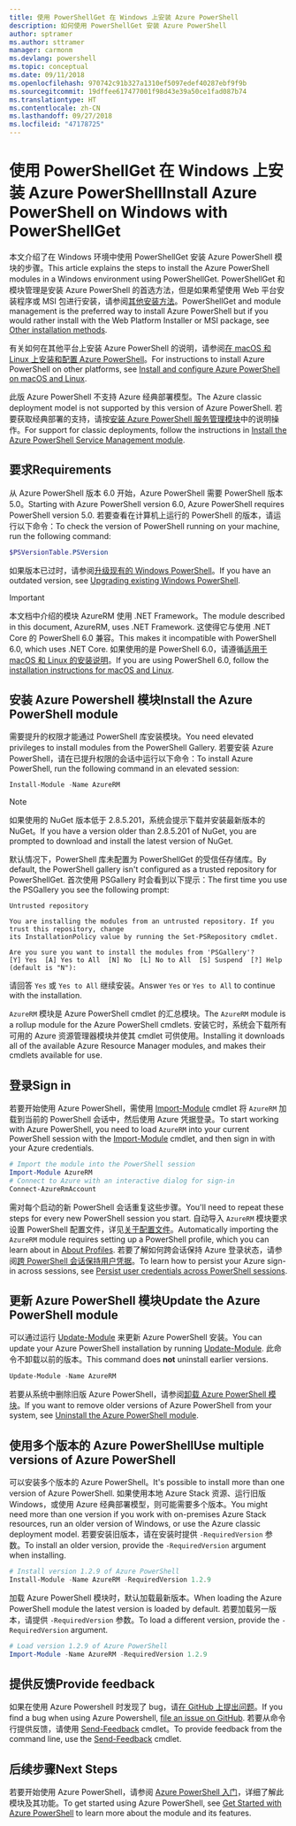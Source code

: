 ```yaml
---
title: 使用 PowerShellGet 在 Windows 上安装 Azure PowerShell
description: 如何使用 PowerShellGet 安装 Azure PowerShell
author: sptramer
ms.author: sttramer
manager: carmonm
ms.devlang: powershell
ms.topic: conceptual
ms.date: 09/11/2018
ms.openlocfilehash: 970742c91b327a1310ef5097edef40287ebf9f9b
ms.sourcegitcommit: 19dffee617477001f98d43e39a50ce1fad087b74
ms.translationtype: HT
ms.contentlocale: zh-CN
ms.lasthandoff: 09/27/2018
ms.locfileid: "47178725"
---
```

# <a name="install-azure-powershell-on-windows-with-powershellget"></a><span data-ttu-id="8c877-103">使用 PowerShellGet 在 Windows 上安装 Azure PowerShell</span><span class="sxs-lookup"><span data-stu-id="8c877-103">Install Azure PowerShell on Windows with PowerShellGet</span></span>

<span data-ttu-id="8c877-104">本文介绍了在 Windows 环境中使用 PowerShellGet 安装 Azure PowerShell 模块的步骤。</span><span class="sxs-lookup"><span data-stu-id="8c877-104">This article explains the steps to install the Azure PowerShell modules in a Windows environment using PowerShellGet.</span></span> <span data-ttu-id="8c877-105">PowerShellGet 和模块管理是安装 Azure PowerShell 的首选方法，但是如果希望使用 Web 平台安装程序或 MSI 包进行安装，请参阅[其他安装方法](other-install.md)。</span><span class="sxs-lookup"><span data-stu-id="8c877-105">PowerShellGet and module management is the preferred way to install Azure PowerShell but if you would rather install with the Web Platform Installer or MSI package, see [Other installation methods](other-install.md).</span></span>

<span data-ttu-id="8c877-106">有关如何在其他平台上安装 Azure PowerShell 的说明，请参阅[在 macOS 和 Linux 上安装和配置 Azure PowerShell](install-azurermps-maclinux.md)。</span><span class="sxs-lookup"><span data-stu-id="8c877-106">For instructions to install Azure PowerShell on other platforms, see [Install and configure Azure PowerShell on macOS and Linux](install-azurermps-maclinux.md).</span></span>

<span data-ttu-id="8c877-107">此版 Azure PowerShell 不支持 Azure 经典部署模型。</span><span class="sxs-lookup"><span data-stu-id="8c877-107">The Azure classic deployment model is not supported by this version of Azure PowerShell.</span></span> <span data-ttu-id="8c877-108">若要获取经典部署的支持，请按[安装 Azure PowerShell 服务管理模块](/powershell/azure/servicemanagement/install-azure-ps)中的说明操作。</span><span class="sxs-lookup"><span data-stu-id="8c877-108">For support for classic deployments, follow the instructions in [Install the Azure PowerShell Service Management module](/powershell/azure/servicemanagement/install-azure-ps).</span></span>

## <a name="requirements"></a><span data-ttu-id="8c877-109">要求</span><span class="sxs-lookup"><span data-stu-id="8c877-109">Requirements</span></span>

<span data-ttu-id="8c877-110">从 Azure PowerShell 版本 6.0 开始，Azure PowerShell 需要 PowerShell 版本 5.0。</span><span class="sxs-lookup"><span data-stu-id="8c877-110">Starting with Azure PowerShell version 6.0, Azure PowerShell requires PowerShell version 5.0.</span></span> <span data-ttu-id="8c877-111">若要查看在计算机上运行的 PowerShell 的版本，请运行以下命令：</span><span class="sxs-lookup"><span data-stu-id="8c877-111">To check the version of PowerShell running on your machine, run the following command:</span></span>

```powershell
$PSVersionTable.PSVersion
```

<span data-ttu-id="8c877-112">如果版本已过时，请参阅[升级现有的 Windows PowerShell](/powershell/scripting/setup/installing-windows-powershell?view=powershell-6#upgrading-existing-windows-powershell)。</span><span class="sxs-lookup"><span data-stu-id="8c877-112">If you have an outdated version, see [Upgrading existing Windows PowerShell](/powershell/scripting/setup/installing-windows-powershell?view=powershell-6#upgrading-existing-windows-powershell).</span></span>

> [!IMPORTANT]
> <span data-ttu-id="8c877-113">本文档中介绍的模块 AzureRM 使用 .NET Framework。</span><span class="sxs-lookup"><span data-stu-id="8c877-113">The module described in this document, AzureRM, uses .NET Framework.</span></span> <span data-ttu-id="8c877-114">这使得它与使用 .NET Core 的 PowerShell 6.0 兼容。</span><span class="sxs-lookup"><span data-stu-id="8c877-114">This makes it incompatible with PowerShell 6.0, which uses .NET Core.</span></span> <span data-ttu-id="8c877-115">如果使用的是 PowerShell 6.0，请遵循[适用于 macOS 和 Linux 的安装说明](install-azurermps-maclinux.md)。</span><span class="sxs-lookup"><span data-stu-id="8c877-115">If you are using PowerShell 6.0, follow the [installation instructions for macOS and Linux](install-azurermps-maclinux.md).</span></span>

## <a name="install-the-azure-powershell-module"></a><span data-ttu-id="8c877-116">安装 Azure Powershell 模块</span><span class="sxs-lookup"><span data-stu-id="8c877-116">Install the Azure PowerShell module</span></span>

<span data-ttu-id="8c877-117">需要提升的权限才能通过 PowerShell 库安装模块。</span><span class="sxs-lookup"><span data-stu-id="8c877-117">You need elevated privileges to install modules from the PowerShell Gallery.</span></span> <span data-ttu-id="8c877-118">若要安装 Azure PowerShell，请在已提升权限的会话中运行以下命令：</span><span class="sxs-lookup"><span data-stu-id="8c877-118">To install Azure PowerShell, run the following command in an elevated session:</span></span>

```powershell
Install-Module -Name AzureRM
```

> [!NOTE]
> <span data-ttu-id="8c877-119">如果使用的 NuGet 版本低于 2.8.5.201，系统会提示下载并安装最新版本的 NuGet。</span><span class="sxs-lookup"><span data-stu-id="8c877-119">If you have a version older than 2.8.5.201 of NuGet, you are prompted to download and install the latest version of NuGet.</span></span>

<span data-ttu-id="8c877-120">默认情况下，PowerShell 库未配置为 PowerShellGet 的受信任存储库。</span><span class="sxs-lookup"><span data-stu-id="8c877-120">By default, the PowerShell gallery isn't configured as a trusted repository for PowerShellGet.</span></span> <span data-ttu-id="8c877-121">首次使用 PSGallery 时会看到以下提示：</span><span class="sxs-lookup"><span data-stu-id="8c877-121">The first time you use the PSGallery you see the following prompt:</span></span>

```output
Untrusted repository

You are installing the modules from an untrusted repository. If you trust this repository, change
its InstallationPolicy value by running the Set-PSRepository cmdlet.

Are you sure you want to install the modules from 'PSGallery'?
[Y] Yes  [A] Yes to All  [N] No  [L] No to All  [S] Suspend  [?] Help (default is "N"):
```

<span data-ttu-id="8c877-122">请回答 `Yes` 或 `Yes to All` 继续安装。</span><span class="sxs-lookup"><span data-stu-id="8c877-122">Answer `Yes` or `Yes to All` to continue with the installation.</span></span>

<span data-ttu-id="8c877-123">`AzureRM` 模块是 Azure PowerShell cmdlet 的汇总模块。</span><span class="sxs-lookup"><span data-stu-id="8c877-123">The `AzureRM` module is a rollup module for the Azure PowerShell cmdlets.</span></span> <span data-ttu-id="8c877-124">安装它时，系统会下载所有可用的 Azure 资源管理器模块并使其 cmdlet 可供使用。</span><span class="sxs-lookup"><span data-stu-id="8c877-124">Installing it downloads all of the available Azure Resource Manager modules, and makes their cmdlets available for use.</span></span>

## <a name="sign-in"></a><span data-ttu-id="8c877-125">登录</span><span class="sxs-lookup"><span data-stu-id="8c877-125">Sign in</span></span>

<span data-ttu-id="8c877-126">若要开始使用 Azure PowerShell，需使用 [Import-Module](/powershell/module/Microsoft.PowerShell.Core/Import-Module) cmdlet 将 `AzureRM` 加载到当前的 PowerShell 会话中，然后使用 Azure 凭据登录。</span><span class="sxs-lookup"><span data-stu-id="8c877-126">To start working with Azure PowerShell, you need to load `AzureRM` into your current PowerShell session with the [Import-Module](/powershell/module/Microsoft.PowerShell.Core/Import-Module) cmdlet, and then sign in with your Azure credentials.</span></span>

```powershell
# Import the module into the PowerShell session
Import-Module AzureRM
# Connect to Azure with an interactive dialog for sign-in
Connect-AzureRmAccount
```

<span data-ttu-id="8c877-127">需对每个启动的新 PowerShell 会话重复这些步骤。</span><span class="sxs-lookup"><span data-stu-id="8c877-127">You'll need to repeat these steps for every new PowerShell session you start.</span></span> <span data-ttu-id="8c877-128">自动导入 `AzureRM` 模块要求设置 PowerShell 配置文件，详见[关于配置文件](/powershell/module/microsoft.powershell.core/about/about_profiles)。</span><span class="sxs-lookup"><span data-stu-id="8c877-128">Automatically importing the `AzureRM` module requires setting up a PowerShell profile, which you can learn about in [About Profiles](/powershell/module/microsoft.powershell.core/about/about_profiles).</span></span>
<span data-ttu-id="8c877-129">若要了解如何跨会话保持 Azure 登录状态，请参阅[跨 PowerShell 会话保持用户凭据](context-persistence.md)。</span><span class="sxs-lookup"><span data-stu-id="8c877-129">To learn how to persist your Azure sign-in across sessions, see [Persist user credentials across PowerShell sessions](context-persistence.md).</span></span>

## <a name="update-the-azure-powershell-module"></a><span data-ttu-id="8c877-130">更新 Azure PowerShell 模块</span><span class="sxs-lookup"><span data-stu-id="8c877-130">Update the Azure PowerShell module</span></span>

<span data-ttu-id="8c877-131">可以通过运行 [Update-Module](/powershell/module/powershellget/update-module) 来更新 Azure PowerShell 安装。</span><span class="sxs-lookup"><span data-stu-id="8c877-131">You can update your Azure PowerShell installation by running [Update-Module](/powershell/module/powershellget/update-module).</span></span> <span data-ttu-id="8c877-132">此命令不卸载以前的版本。</span><span class="sxs-lookup"><span data-stu-id="8c877-132">This command does __not__ uninstall earlier versions.</span></span>

```powershell
Update-Module -Name AzureRM
```

<span data-ttu-id="8c877-133">若要从系统中删除旧版 Azure PowerShell，请参阅[卸载 Azure PowerShell 模块](uninstall-azurerm-ps.md)。</span><span class="sxs-lookup"><span data-stu-id="8c877-133">If you want to remove older versions of Azure PowerShell from your system, see [Uninstall the Azure PowerShell module](uninstall-azurerm-ps.md).</span></span>

## <a name="use-multiple-versions-of-azure-powershell"></a><span data-ttu-id="8c877-134">使用多个版本的 Azure PowerShell</span><span class="sxs-lookup"><span data-stu-id="8c877-134">Use multiple versions of Azure PowerShell</span></span>

<span data-ttu-id="8c877-135">可以安装多个版本的 Azure PowerShell。</span><span class="sxs-lookup"><span data-stu-id="8c877-135">It's possible to install more than one version of Azure PowerShell.</span></span> <span data-ttu-id="8c877-136">如果使用本地 Azure Stack 资源、运行旧版 Windows，或使用 Azure 经典部署模型，则可能需要多个版本。</span><span class="sxs-lookup"><span data-stu-id="8c877-136">You might need more than one version if you work with on-premises Azure Stack resources, run an older version of Windows, or use the Azure classic deployment model.</span></span> <span data-ttu-id="8c877-137">若要安装旧版本，请在安装时提供 `-RequiredVersion` 参数。</span><span class="sxs-lookup"><span data-stu-id="8c877-137">To install an older version, provide the `-RequiredVersion` argument when installing.</span></span>

```powershell
# Install version 1.2.9 of Azure PowerShell
Install-Module -Name AzureRM -RequiredVersion 1.2.9
```

<span data-ttu-id="8c877-138">加载 Azure PowerShell 模块时，默认加载最新版本。</span><span class="sxs-lookup"><span data-stu-id="8c877-138">When loading the Azure PowerShell module the latest version is loaded by default.</span></span> <span data-ttu-id="8c877-139">若要加载另一版本，请提供 `-RequiredVersion` 参数。</span><span class="sxs-lookup"><span data-stu-id="8c877-139">To load a different version, provide the `-RequiredVersion` argument.</span></span>

```powershell
# Load version 1.2.9 of Azure PowerShell
Import-Module -Name AzureRM -RequiredVersion 1.2.9
```

## <a name="provide-feedback"></a><span data-ttu-id="8c877-140">提供反馈</span><span class="sxs-lookup"><span data-stu-id="8c877-140">Provide feedback</span></span>

<span data-ttu-id="8c877-141">如果在使用 Azure Powershell 时发现了 bug，请[在 GitHub 上提出问题](https://github.com/Azure/azure-powershell/issues)。</span><span class="sxs-lookup"><span data-stu-id="8c877-141">If you find a bug when using Azure Powershell, [file an issue on GitHub](https://github.com/Azure/azure-powershell/issues).</span></span>
<span data-ttu-id="8c877-142">若要从命令行提供反馈，请使用 [Send-Feedback](/powershell/module/azurerm.profile/send-feedback) cmdlet。</span><span class="sxs-lookup"><span data-stu-id="8c877-142">To provide feedback from the command line, use the [Send-Feedback](/powershell/module/azurerm.profile/send-feedback) cmdlet.</span></span>

## <a name="next-steps"></a><span data-ttu-id="8c877-143">后续步骤</span><span class="sxs-lookup"><span data-stu-id="8c877-143">Next Steps</span></span>

<span data-ttu-id="8c877-144">若要开始使用 Azure PowerShell，请参阅 [Azure PowerShell 入门](get-started-azureps.md)，详细了解此模块及其功能。</span><span class="sxs-lookup"><span data-stu-id="8c877-144">To get started using Azure PowerShell, see [Get Started with Azure PowerShell](get-started-azureps.md) to learn more about the module and its features.</span></span>